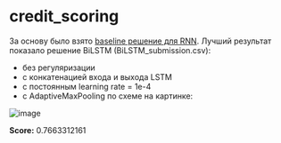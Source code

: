 # credit_scoring
За основу было взято [baseline решение для RNN](https://github.com/SmirnovValeriy/dl-fintech-bki/tree/master/rnn_baseline).
Лучший результат показало решение BiLSTM (BiLSTM_submission.csv):
- без регуляризации
- с конкатенацией входа и выхода LSTM
- с постоянным learning rate = 1e-4
- с AdaptiveMaxPooling по схеме на картинке:

![image](https://github.com/laptevaarina/credit_scoring/assets/45456174/42cc1645-dcc7-4140-9d1d-f267b59b477a)

**Score:** 0.7663312161
